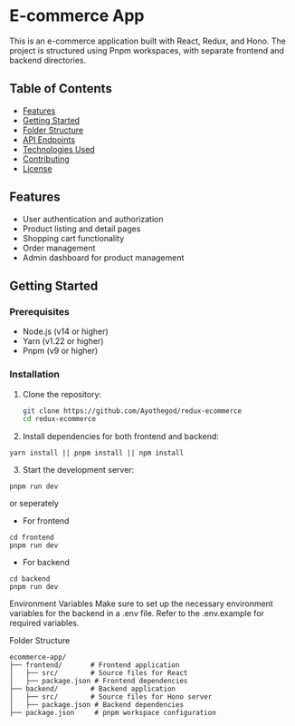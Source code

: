 # E-commerce App

This is an e-commerce application built with React, Redux, and Hono. The project is structured using Pnpm workspaces, with separate frontend and backend directories.

## Table of Contents

- [Features](#features)
- [Getting Started](#getting-started)
- [Folder Structure](#folder-structure)
- [API Endpoints](#api-endpoints)
- [Technologies Used](#technologies-used)
- [Contributing](#contributing)
- [License](#license)

## Features

- User authentication and authorization
- Product listing and detail pages
- Shopping cart functionality
- Order management
- Admin dashboard for product management

## Getting Started

### Prerequisites

- Node.js (v14 or higher)
- Yarn (v1.22 or higher)
- Pnpm (v9 or higher)

### Installation

1. Clone the repository:

   ```bash
   git clone https://github.com/Ayothegod/redux-ecommerce
   cd redux-ecommerce

   ```

2. Install dependencies for both frontend and backend:

```
yarn install || pnpm install || npm install

```

3. Start the development server:

```
pnpm run dev
```

or seperately

- For frontend

```
cd frontend
pnpm run dev
```

- For backend

```
cd backend
pnpm run dev
```

Environment Variables
Make sure to set up the necessary environment variables for the backend in a .env file. Refer to the .env.example for required variables.

Folder Structure

```
ecommerce-app/
├── frontend/       # Frontend application
│   ├── src/        # Source files for React
│   ├── package.json # Frontend dependencies
├── backend/        # Backend application
│   ├── src/        # Source files for Hono server
│   ├── package.json # Backend dependencies
├── package.json     # pnpm workspace configuration
```
